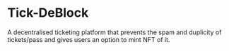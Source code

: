 # Tick-DeBlock
A decentralised ticketing platform that prevents the spam and duplicity of tickets/pass and gives users an option to mint NFT of it.
